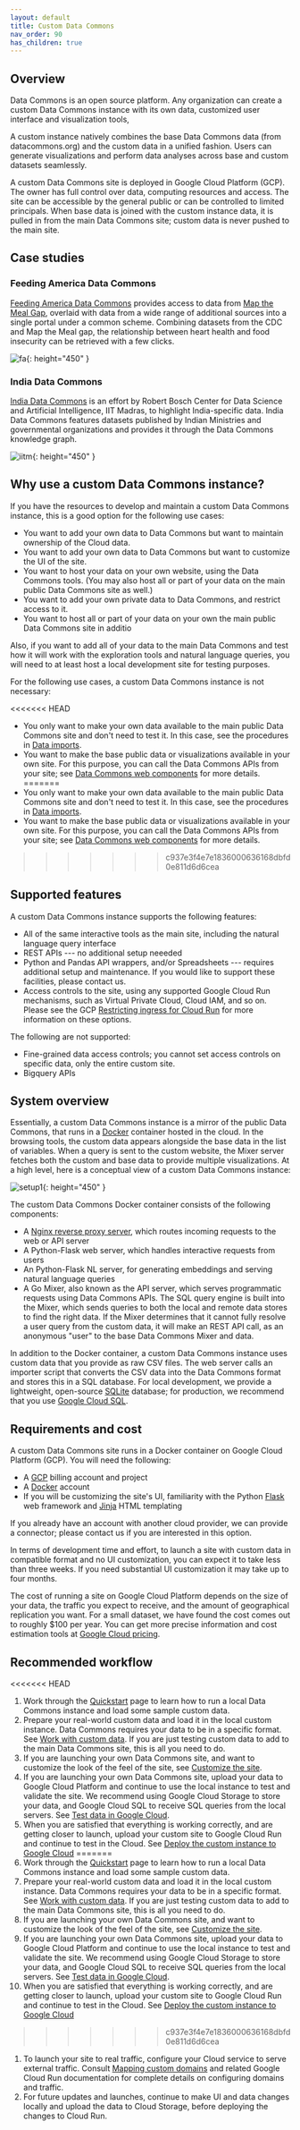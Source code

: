 ```yaml
---
layout: default
title: Custom Data Commons
nav_order: 90
has_children: true
---
```


## Overview

Data Commons is an open source platform. Any organization can create a custom Data Commons instance with its own data, customized user interface and visualization tools,

A custom instance natively combines the base Data Commons data (from datacommons.org) and the custom data in a unified fashion. Users can generate visualizations and perform data analyses across base and custom datasets seamlessly. 

A custom Data Commons site is deployed in Google Cloud Platform (GCP). The owner has full control over data, computing resources and access. The site can be accessible by the general public or can be controlled to limited principals. When base data is joined with the custom instance data, it is pulled in from the main Data Commons site; custom data is never pushed to the main site.

## Case studies

### Feeding America Data Commons

[Feeding America Data Commons](https://datacommons.feedingamerica.org/) provides access to data from [Map the Meal Gap](https://map.feedingamerica.org/), overlaid with data from a wide range of additional sources into a single portal under a common scheme. Combining datasets from the CDC and Map the Meal gap, the relationship between heart health and food insecurity can be retrieved with a few clicks.

![fa](/assets/images/custom_dc/home-heart-food.png){: height="450" }

### India Data Commons

[India Data Commons](https://datacommons.iitm.ac.in/) is an effort by Robert Bosch Center for Data Science and Artificial Intelligence, IIT Madras, to highlight India-specific data. India Data Commons features datasets published by Indian Ministries and governmental organizations and provides it through the Data Commons knowledge graph.

![iitm](/assets/images/custom_dc/iitm.png){: height="450" }

## Why use a custom Data Commons instance?

If you have the resources to develop and maintain a custom Data Commons instance, this is a good option for the following use cases:

-  You want to add your own data to Data Commons but want to maintain ownership of the Cloud data.
-  You want to add your own data to Data Commons but want to customize the UI of the site.
-  You want to host your data on your own website, using the Data Commons tools. (You may also host all or part of your data on the main public Data Commons site as well.)
-  You want to add your own private data to Data Commons, and restrict access to it.
-  You want to host all or part of your data on your own the main public Data Commons site in additio

Also, if you want to add all of your data to the main Data Commons and test how it will work with the exploration tools and natural language queries, you will need to at least host a local development site for testing purposes.

For the following use cases, a custom Data Commons instance is not necessary: 

<<<<<<< HEAD
-  You only want to make your own data available to the main public Data Commons site and don't need to test it. In this case, see the procedures in [Data imports](/import_dataset/index.html). 
-  You want to make the base public data or visualizations available in your own site. For this purpose, you can call the Data Commons APIs from your site; see [Data Commons web components](/api/web_components/index.html) for more details.
=======
-  You only want to make your own data available to the main public Data Commons site and don't need to test it. In this case, see the procedures in [Data imports](../import_data/index.md). 
-  You want to make the base public data or visualizations available in your own site. For this purpose, you can call the Data Commons APIs from your site; see [Data Commons web components](../api/web_components.md) for more details.
>>>>>>> c937e3f4e7e1836000636168dbfd0e811d6d6cea

## Supported features

A custom Data Commons instance supports the following features:

-  All of the same interactive tools as the main site, including the natural language query interface
-  REST APIs --- no additional setup neeeded
-  Python and Pandas API wrappers, and/or Spreadsheets --- requires additional setup and maintenance. If you would like to support these facilities, please contact us.
-  Access controls to the site, using any supported Google Cloud Run mechanisms, such as Virtual Private Cloud, Cloud IAM, and so on. Please see the GCP [Restricting ingress for Cloud Run](https://cloud.google.com/run/docs/securing/ingress) for more information on these options.

The following are not supported:

-  Fine-grained data access controls; you cannot set access controls on specific data, only the entire custom site.
-  Bigquery APIs

## System overview

Essentially, a custom Data Commons instance is a mirror of the public Data Commons, that runs in a [Docker](http://docker.com) container hosted in the cloud. In the browsing tools, the custom data appears alongside the base data in the list of variables. When a query is sent to the custom website, the Mixer server fetches both the custom and base data to provide multiple visualizations. At a high level, here is a conceptual view of a custom Data Commons instance:

![setup1](/assets/images/custom_dc/customdc_setup1.png){: height="450" }

The custom Data Commons Docker container consists of the following components:

-  A [Nginx reverse proxy server](https://www.nginx.com/resources/glossary/reverse-proxy-server/), which routes incoming requests to the web or API server
-  A Python-Flask web server, which handles interactive requests from users
-  An Python-Flask NL server, for generating embeddings and serving natural language queries
-  A Go Mixer, also known as the API server, which serves programmatic requests using Data Commons APIs. The SQL query engine is built into the Mixer, which sends queries to both the local and remote data stores to find the right data. If the Mixer determines that it cannot fully resolve a user query from the custom data, it will make an REST API call, as an anonymous "user" to the base Data Commons Mixer and data.

In addition to the Docker container, a custom Data Commons instance uses custom data that you provide as raw CSV files. The web server calls an importer script that converts the CSV data into the Data Commons format and stores this in a SQL database. For local development, we provide a lightweight, open-source [SQLite](http://sqlite.org) database; for production, we recommend that you use [Google Cloud SQL](https://cloud.google.com/sql/).

## Requirements and cost

A custom Data Commons site runs in a Docker container on Google Cloud Platform (GCP). You will need the following:

-  A [GCP](http://console.cloud.google.com) billing account and project
-  A [Docker](http://docker.com) account 
-  If you will be customizing the site's UI, familiarity with the Python [Flask](https://flask.palletsprojects.com/en/3.0.x/#) web framework and [Jinja](https://jinja.palletsprojects.com/en/3.1.x/templates/) HTML templating

If you already have an account with another cloud provider, we can provide a connector; please contact us if you are interested in this option.

In terms of development time and effort, to launch a site with custom data in compatible format and no UI customization, you can expect it to take less than three weeks. If you need substantial UI customization it may take up to four months. 

The cost of running a site on Google Cloud Platform depends on the size of your data, the traffic you expect to receive, and the amount of geographical replication you want. For a small dataset, we have found the cost comes out to roughly $100 per year. You can get more precise information and cost estimation tools at [Google Cloud pricing](https://cloud.google.com/pricing). 

## Recommended workflow

<<<<<<< HEAD
1. Work through the [Quickstart](/custom_dc/quickstart.html) page to learn how to run a local Data Commons instance and load some sample custom data. 
1. Prepare your real-world custom data and load it in the local custom instance. Data Commons requires your data to be in a specific format. See [Work with custom data](/custom_dc/custom_data.html). If you are just testing custom data to add to the main Data Commons site, this is all you need to do.
1. If you are launching your own Data Commons site, and want to customize the look of the feel of the site, see [Customize the site](/custom_dc/custom_ui.html).
1. If you are launching your own Data Commons site, upload your data to Google Cloud Platform and continue to use the local instance to test and validate the site. We recommend using Google Cloud Storage to store your data, and Google Cloud SQL to receive SQL queries from the local servers. See [Test data in Google Cloud](/custom_dc/data_cloud.html).
1. When you are satisfied that everything is working correctly, and are getting closer to launch, upload your custom site to Google Cloud Run and continue to test in the Cloud. See [Deploy the custom instance to Google Cloud](/custom_dc/deploy_cloud.html)
=======
1. Work through the [Quickstart](quickstart.md) page to learn how to run a local Data Commons instance and load some sample custom data. 
1. Prepare your real-world custom data and load it in the local custom instance. Data Commons requires your data to be in a specific format. See [Work with custom data](custom_data.md). If you are just testing custom data to add to the main Data Commons site, this is all you need to do.
1. If you are launching your own Data Commons site, and want to customize the look of the feel of the site, see [Customize the site](custom_ui.md).
1. If you are launching your own Data Commons site, upload your data to Google Cloud Platform and continue to use the local instance to test and validate the site. We recommend using Google Cloud Storage to store your data, and Google Cloud SQL to receive SQL queries from the local servers. See [Test data in Google Cloud](data_cloud.md).
1. When you are satisfied that everything is working correctly, and are getting closer to launch, upload your custom site to Google Cloud Run and continue to test in the Cloud. See [Deploy the custom instance to Google Cloud](deploy_cloud.md)
>>>>>>> c937e3f4e7e1836000636168dbfd0e811d6d6cea
1. To launch your site to real traffic, configure your Cloud service to serve external traffic. Consult [Mapping custom domains](https://cloud.google.com/run/docs/mapping-custom-domains) and related Google Cloud Run documentation for complete details on configuring domains and traffic.
1. For future updates and launches, continue to make UI and data changes locally and upload the data to Cloud Storage, before deploying the changes to Cloud Run.